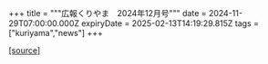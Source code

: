 +++
title = """広報くりやま　2024年12月号"""
date = 2024-11-29T07:00:00.000Z
expiryDate = 2025-02-13T14:19:29.815Z
tags = ["kuriyama","news"]
+++


[[source]](https://www.town.kuriyama.hokkaido.jp/site/koho/29562.html)
